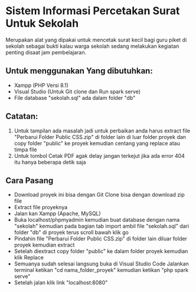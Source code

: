 # Sistem Informasi Percetakan Surat Untuk Sekolah

Merupakan alat yang dipakai untuk mencetak surat kecil bagi guru piket di sekolah sebagai bukti kalau warga sekolah sedang melakukan kegiatan penting disaat jam pembelajaran.


## Untuk menggunakan Yang dibutuhkan:

- Xampp (PHP Versi 8.1)
- Visual Studio (Untuk Git clone dan Run spark serve)
- File database "sekolah.sql" ada dalam folder "db"

## Catatan:
1. Untuk tampilan ada masalah jadi untuk perbaikan anda harus extract file "Perbarui Folder Public CSS.zip" di folder lain di luar folder proyek dan copy folder "public" ke proyek kemudian centang yang replace atau timpa file
2. Untuk tombol Cetak PDF agak delay jangan terkejut jika ada error 404 itu hanya beberapa detik saja


## Cara Pasang

- Download proyek ini bisa dengan Git Clone bisa dengan download zip file
- Extract file proyeknya
- Jalan kan Xampp (Apache, MySQL)
- Buka localhost/phpmyadmin kemudian buat database dengan nama "sekolah" kemudian pada bagian tab import ambil file "sekolah.sql" dari folder "db" di proyek terus scroll bawah klik go
- Pindahin file "Perbarui Folder Public CSS.zip" di folder lain diluar folder proyek kemudian extract 
- Setelah diextract copy folder "public" ke dalam folder proyek kemudian klik Replace
- Semuanya sudah selesai langsung buka di Visual Studio Code Jalankan terminal ketikan "cd nama_folder_proyek" kemudian ketikan "php spark serve"
- Setelah jalan klik link "localhost:8080"
